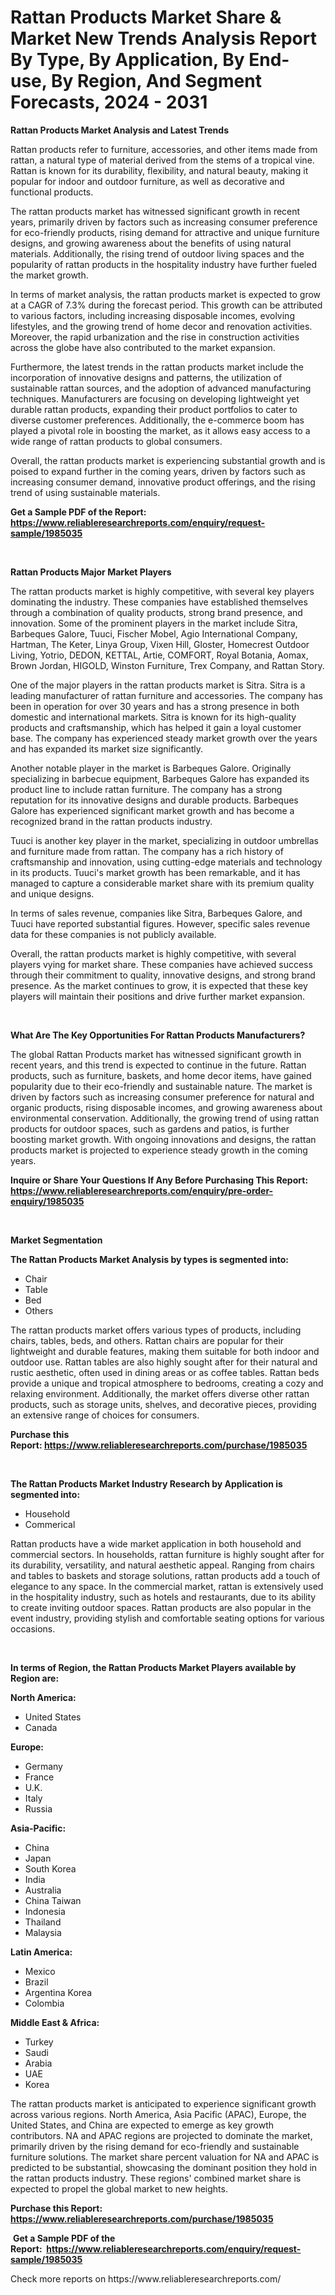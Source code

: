 <p><h1>Rattan Products Market Share & Market New Trends Analysis Report By Type, By Application, By End-use, By Region, And Segment Forecasts, 2024 - 2031</h1></p><p><strong>Rattan Products Market Analysis and Latest Trends</strong></p>
<p><p>Rattan products refer to furniture, accessories, and other items made from rattan, a natural type of material derived from the stems of a tropical vine. Rattan is known for its durability, flexibility, and natural beauty, making it popular for indoor and outdoor furniture, as well as decorative and functional products.</p><p>The rattan products market has witnessed significant growth in recent years, primarily driven by factors such as increasing consumer preference for eco-friendly products, rising demand for attractive and unique furniture designs, and growing awareness about the benefits of using natural materials. Additionally, the rising trend of outdoor living spaces and the popularity of rattan products in the hospitality industry have further fueled the market growth.</p><p>In terms of market analysis, the rattan products market is expected to grow at a CAGR of 7.3% during the forecast period. This growth can be attributed to various factors, including increasing disposable incomes, evolving lifestyles, and the growing trend of home decor and renovation activities. Moreover, the rapid urbanization and the rise in construction activities across the globe have also contributed to the market expansion.</p><p>Furthermore, the latest trends in the rattan products market include the incorporation of innovative designs and patterns, the utilization of sustainable rattan sources, and the adoption of advanced manufacturing techniques. Manufacturers are focusing on developing lightweight yet durable rattan products, expanding their product portfolios to cater to diverse customer preferences. Additionally, the e-commerce boom has played a pivotal role in boosting the market, as it allows easy access to a wide range of rattan products to global consumers.</p><p>Overall, the rattan products market is experiencing substantial growth and is poised to expand further in the coming years, driven by factors such as increasing consumer demand, innovative product offerings, and the rising trend of using sustainable materials.</p></p>
<p><strong>Get a Sample PDF of the Report:&nbsp; <a href="https://www.reliableresearchreports.com/enquiry/request-sample/1985035">https://www.reliableresearchreports.com/enquiry/request-sample/1985035</a></strong></p>
<p>&nbsp;</p>
<p><strong>Rattan Products Major Market Players</strong></p>
<p><p>The rattan products market is highly competitive, with several key players dominating the industry. These companies have established themselves through a combination of quality products, strong brand presence, and innovation. Some of the prominent players in the market include Sitra, Barbeques Galore, Tuuci, Fischer Mobel, Agio International Company, Hartman, The Keter, Linya Group, Vixen Hill, Gloster, Homecrest Outdoor Living, Yotrio, DEDON, KETTAL, Artie, COMFORT, Royal Botania, Aomax, Brown Jordan, HIGOLD, Winston Furniture, Trex Company, and Rattan Story.</p><p>One of the major players in the rattan products market is Sitra. Sitra is a leading manufacturer of rattan furniture and accessories. The company has been in operation for over 30 years and has a strong presence in both domestic and international markets. Sitra is known for its high-quality products and craftsmanship, which has helped it gain a loyal customer base. The company has experienced steady market growth over the years and has expanded its market size significantly.</p><p>Another notable player in the market is Barbeques Galore. Originally specializing in barbecue equipment, Barbeques Galore has expanded its product line to include rattan furniture. The company has a strong reputation for its innovative designs and durable products. Barbeques Galore has experienced significant market growth and has become a recognized brand in the rattan products industry.</p><p>Tuuci is another key player in the market, specializing in outdoor umbrellas and furniture made from rattan. The company has a rich history of craftsmanship and innovation, using cutting-edge materials and technology in its products. Tuuci's market growth has been remarkable, and it has managed to capture a considerable market share with its premium quality and unique designs.</p><p>In terms of sales revenue, companies like Sitra, Barbeques Galore, and Tuuci have reported substantial figures. However, specific sales revenue data for these companies is not publicly available.</p><p>Overall, the rattan products market is highly competitive, with several players vying for market share. These companies have achieved success through their commitment to quality, innovative designs, and strong brand presence. As the market continues to grow, it is expected that these key players will maintain their positions and drive further market expansion.</p></p>
<p>&nbsp;</p>
<p><strong>What Are The Key Opportunities For Rattan Products Manufacturers?</strong></p>
<p><p>The global Rattan Products market has witnessed significant growth in recent years, and this trend is expected to continue in the future. Rattan products, such as furniture, baskets, and home decor items, have gained popularity due to their eco-friendly and sustainable nature. The market is driven by factors such as increasing consumer preference for natural and organic products, rising disposable incomes, and growing awareness about environmental conservation. Additionally, the growing trend of using rattan products for outdoor spaces, such as gardens and patios, is further boosting market growth. With ongoing innovations and designs, the rattan products market is projected to experience steady growth in the coming years.</p></p>
<p><strong>Inquire or Share Your Questions If Any Before Purchasing This Report: <a href="https://www.reliableresearchreports.com/enquiry/pre-order-enquiry/1985035">https://www.reliableresearchreports.com/enquiry/pre-order-enquiry/1985035</a></strong></p>
<p>&nbsp;</p>
<p><strong>Market Segmentation</strong></p>
<p><strong>The Rattan Products Market Analysis by types is segmented into:</strong></p>
<p><ul><li>Chair</li><li>Table</li><li>Bed</li><li>Others</li></ul></p>
<p><p>The rattan products market offers various types of products, including chairs, tables, beds, and others. Rattan chairs are popular for their lightweight and durable features, making them suitable for both indoor and outdoor use. Rattan tables are also highly sought after for their natural and rustic aesthetic, often used in dining areas or as coffee tables. Rattan beds provide a unique and tropical atmosphere to bedrooms, creating a cozy and relaxing environment. Additionally, the market offers diverse other rattan products, such as storage units, shelves, and decorative pieces, providing an extensive range of choices for consumers.</p></p>
<p><strong>Purchase this Report:&nbsp;<a href="https://www.reliableresearchreports.com/purchase/1985035">https://www.reliableresearchreports.com/purchase/1985035</a></strong></p>
<p>&nbsp;</p>
<p><strong>The Rattan Products Market Industry Research by Application is segmented into:</strong></p>
<p><ul><li>Household</li><li>Commerical</li></ul></p>
<p><p>Rattan products have a wide market application in both household and commercial sectors. In households, rattan furniture is highly sought after for its durability, versatility, and natural aesthetic appeal. Ranging from chairs and tables to baskets and storage solutions, rattan products add a touch of elegance to any space. In the commercial market, rattan is extensively used in the hospitality industry, such as hotels and restaurants, due to its ability to create inviting outdoor spaces. Rattan products are also popular in the event industry, providing stylish and comfortable seating options for various occasions.</p></p>
<p>&nbsp;</p>
<p><strong>In terms of Region, the Rattan Products Market Players available by Region are:</strong></p>
<p>
    <p> <strong> North America: </strong>
        <ul>
            <li>United States</li>
            <li>Canada</li>
        </ul>
        </p> 
    <p> <strong> Europe: </strong>
        <ul>
            <li>Germany</li>
            <li>France</li>
            <li>U.K.</li>
            <li>Italy</li>
            <li>Russia</li>
        </ul>
        </p> 
    <p> <strong> Asia-Pacific: </strong>
        <ul>
            <li>China</li>
            <li>Japan</li>
            <li>South Korea</li>
            <li>India</li>
            <li>Australia</li>
            <li>China Taiwan</li>
            <li>Indonesia</li>
            <li>Thailand</li>
            <li>Malaysia</li>
        </ul>
        </p> 
    <p> <strong> Latin America: </strong>
        <ul>
            <li>Mexico</li>
            <li>Brazil</li>
            <li>Argentina Korea</li>
            <li>Colombia</li>
        </ul>
        </p> 
    <p> <strong> Middle East & Africa: </strong>
        <ul>
            <li>Turkey</li>
            <li>Saudi</li>
            <li>Arabia</li>
            <li>UAE</li>
            <li>Korea</li>
        </ul>
    </p>
    </p>
<p><p>The rattan products market is anticipated to experience significant growth across various regions. North America, Asia Pacific (APAC), Europe, the United States, and China are expected to emerge as key growth contributors. NA and APAC regions are projected to dominate the market, primarily driven by the rising demand for eco-friendly and sustainable furniture solutions. The market share percent valuation for NA and APAC is predicted to be substantial, showcasing the dominant position they hold in the rattan products industry. These regions' combined market share is expected to propel the global market to new heights.</p></p>
<p><strong>Purchase this Report: <a href="https://www.reliableresearchreports.com/purchase/1985035">https://www.reliableresearchreports.com/purchase/1985035</a></strong></p>
<p>&nbsp;<strong>Get a Sample PDF of the Report:&nbsp;&nbsp;<a href="https://www.reliableresearchreports.com/enquiry/request-sample/1985035">https://www.reliableresearchreports.com/enquiry/request-sample/1985035</a></strong></p>
<p><strong></strong></p>
<p>Check more reports on https://www.reliableresearchreports.com/</p>